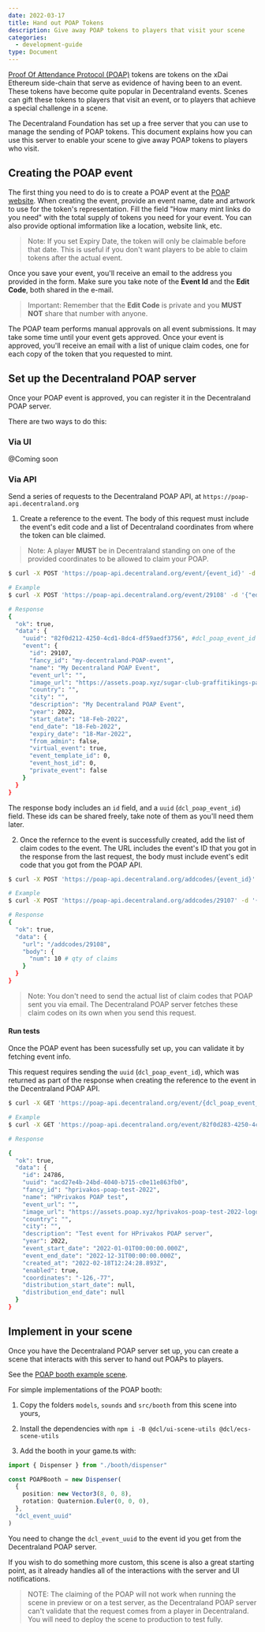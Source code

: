 ```yaml
---
date: 2022-03-17
title: Hand out POAP Tokens
description: Give away POAP tokens to players that visit your scene
categories:
  - development-guide
type: Document
---
```


[Proof Of Attendance Protocol (POAP)](https://app.poap.xyz) tokens are tokens on the xDai Ethereum side-chain that serve as evidence of having been to an event. These tokens have become quite popular in Decentraland events. Scenes can gift these tokens to players that visit an event, or to players that achieve a special challenge in a scene.

The Decentraland Foundation has set up a free server that you can use to manage the sending of POAP tokens. This document explains how you can use this server to enable your scene to give away POAP tokens to players who visit.

## Creating the POAP event

The first thing you need to do is to create a POAP event at the [POAP website](https://app.poap.xyz/admin/events/new). When creating the event, provide an event name, date and artwork to use for the token's representation. Fill the field "How many mint links do you need" with the total supply of tokens you need for your event. You can also provide optional imformation like a location, website link, etc.

> Note: If you set Expiry Date, the token will only be claimable before that date. This is useful if you don't want players to be able to claim tokens after the actual event.

Once you save your event, you'll receive an email to the address you provided in the form. Make sure you take note of the **Event Id** and the **Edit Code**, both shared in the e-mail.

> Important: Remember that the **Edit Code** is private and you **MUST NOT** share that number with anyone.

The POAP team performs manual approvals on all event submissions. It may take some time until your event gets approved. Once your event is approved, you'll receive an email with a list of unique claim codes, one for each copy of the token that you requested to mint.

## Set up the Decentraland POAP server

Once your POAP event is approved, you can register it in the Decentraland POAP server.

There are two ways to do this:

### Via UI

@Coming soon

### Via API

Send a series of requests to the Decentraland POAP API, at `https://poap-api.decentraland.org`

1. Create a reference to the event. The body of this request must include the event's edit code and a list of Decentraland coordinates from where the token can ble claimed.

> Note: A player **MUST** be in Decentraland standing on one of the provided coordinates to be allowed to claim your POAP.

```bash
$ curl -X POST 'https://poap-api.decentraland.org/event/{event_id}' -d '{"editCode": "{edit_code}", "coordinates": "{coordinates}"}'

# Example
$ curl -X POST 'https://poap-api.decentraland.org/event/29108' -d '{"editCode": "1234567", "coordinates": "-126,-77;126,-78;126,-77"}'

# Response
{
  "ok": true,
  "data": {
    "uuid": "82f0d212-4250-4cd1-8dc4-df59aedf3756", #dcl_poap_event_id
    "event": {
      "id": 29107,
      "fancy_id": "my-decentraland-POAP-event",
      "name": "My Decentraland POAP Event",
      "event_url": "",
      "image_url": "https://assets.poap.xyz/sugar-club-graffitikings-party-dcl-2022-logo-1644843635157.png",
      "country": "",
      "city": "",
      "description": "My Decentraland POAP Event",
      "year": 2022,
      "start_date": "18-Feb-2022",
      "end_date": "18-Feb-2022",
      "expiry_date": "18-Mar-2022",
      "from_admin": false,
      "virtual_event": true,
      "event_template_id": 0,
      "event_host_id": 0,
      "private_event": false
    }
  }
}
```

The response body includes an `id` field, and a `uuid` (`dcl_poap_event_id`) field. These ids can be shared freely, take note of them as you'll need them later.

2. Once the refernce to the event is successfully created, add the list of claim codes to the event. The URL includes the event's ID that you got in the response from the last request, the body must include event's edit code that you got from the POAP API.

```bash
$ curl -X POST 'https://poap-api.decentraland.org/addcodes/{event_id}' -d '{"editCode": "{edit_code}"}'

# Example
$ curl -X POST 'https://poap-api.decentraland.org/addcodes/29107' -d '{"editCode": "1234567"}'

# Response
{
  "ok": true,
  "data": {
    "url": "/addcodes/29108",
    "body": {
      "num": 10 # qty of claims
    }
  }
}
```

> Note: You don't need to send the actual list of claim codes that POAP sent you via email. The Decentraland POAP server fetches these claim codes on its own when you send this request.

#### Run tests

Once the POAP event has been sucessfully set up, you can validate it by fetching event info.

This request requires sending the `uuid` (`dcl_poap_event_id`), which was returned as part of the response when creating the reference to the event in the Decentraland POAP API.

```bash
$ curl -X GET 'https://poap-api.decentraland.org/event/{dcl_poap_event_id}'

# Example
$ curl -X GET 'https://poap-api.decentraland.org/event/82f0d283-4250-4cd1-8dc0-df59aedf3756'

# Response

{
  "ok": true,
  "data": {
    "id": 24786,
    "uuid": "acd27e4b-24bd-4040-b715-c0e11e863fb0",
    "fancy_id": "hprivakos-poap-test-2022",
    "name": "HPrivakos POAP test",
    "event_url": "",
    "image_url": "https://assets.poap.xyz/hprivakos-poap-test-2022-logo-1643242349519.png",
    "country": "",
    "city": "",
    "description": "Test event for HPrivakos POAP server",
    "year": 2022,
    "event_start_date": "2022-01-01T00:00:00.000Z",
    "event_end_date": "2022-12-31T00:00:00.000Z",
    "created_at": "2022-02-18T12:24:28.893Z",
    "enabled": true,
    "coordinates": "-126,-77",
    "distribution_start_date": null,
    "distribution_end_date": null
  }
}
```

## Implement in your scene

Once you have the Decentraland POAP server set up, you can create a scene that interacts with this server to hand out POAPs to players.

See the [POAP booth example scene](https://github.com/decentraland-scenes/POAP-Booth).

For simple implementations of the POAP booth:

1. Copy the folders `models`, `sounds` and `src/booth` from this scene into yours,

2. Install the dependencies with
   `npm i -B @dcl/ui-scene-utils @dcl/ecs-scene-utils`

3. Add the booth in your game.ts with:

```ts
import { Dispenser } from "./booth/dispenser"

const POAPBooth = new Dispenser(
  {
    position: new Vector3(8, 0, 8),
    rotation: Quaternion.Euler(0, 0, 0),
  },
  "dcl_event_uuid"
)
```

You need to change the `dcl_event_uuid` to the event id you get from the Decentraland POAP server.

If you wish to do something more custom, this scene is also a great starting point, as it already handles all of the interactions with the server and UI notifications.

> NOTE: The claiming of the POAP will not work when running the scene in preview or on a test server, as the Decentraland POAP server can't validate that the request comes from a player in Decentraland. You will need to deploy the scene to production to test fully.
